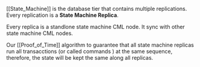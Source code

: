 [[State_Machine]] is the database tier that contains multiple replications. Every replication is a **State Machine Replica**.

Every replica is a standlone state machine CML node. It sync with other state machine CML nodes. 

Our [[Proof_of_Time]] algorithm to guarantee that all state machine replicas run all transacctions (or called commands ) at the same sequence, therefore, the state will be kept the same along all replicas.
